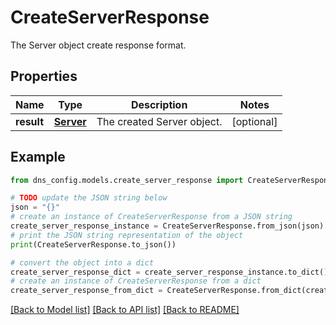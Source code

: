 # CreateServerResponse

The Server object create response format.

## Properties

Name | Type | Description | Notes
------------ | ------------- | ------------- | -------------
**result** | [**Server**](Server.md) | The created Server object. | [optional] 

## Example

```python
from dns_config.models.create_server_response import CreateServerResponse

# TODO update the JSON string below
json = "{}"
# create an instance of CreateServerResponse from a JSON string
create_server_response_instance = CreateServerResponse.from_json(json)
# print the JSON string representation of the object
print(CreateServerResponse.to_json())

# convert the object into a dict
create_server_response_dict = create_server_response_instance.to_dict()
# create an instance of CreateServerResponse from a dict
create_server_response_from_dict = CreateServerResponse.from_dict(create_server_response_dict)
```
[[Back to Model list]](../README.md#documentation-for-models) [[Back to API list]](../README.md#documentation-for-api-endpoints) [[Back to README]](../README.md)


